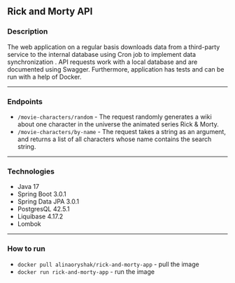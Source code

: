 ## Rick and Morty API

### Description
The web application on a regular basis downloads data from a third-party service to the internal database
using Cron job to implement data synchronization . 
API requests work with a local database and are documented using Swagger.
Furthermore, application has tests and can be run with a help of Docker.

---

### Endpoints 
+ `/movie-characters/random` - The request randomly generates a wiki about one character 
in the universe the animated series Rick & Morty.
+ `/movie-characters/by-name` - The request takes a string as an argument, and returns a list of all characters 
whose name contains the search string.

---

### Technologies
+ Java 17
+ Spring Boot 3.0.1
+ Spring Data JPA 3.0.1
+ PostgresQL 42.5.1
+ Liquibase 4.17.2
+ Lombok

---

### How to run 
+ `docker pull alinaoryshak/rick-and-morty-app` - pull the image
+ `docker run rick-and-morty-app` - run the image
